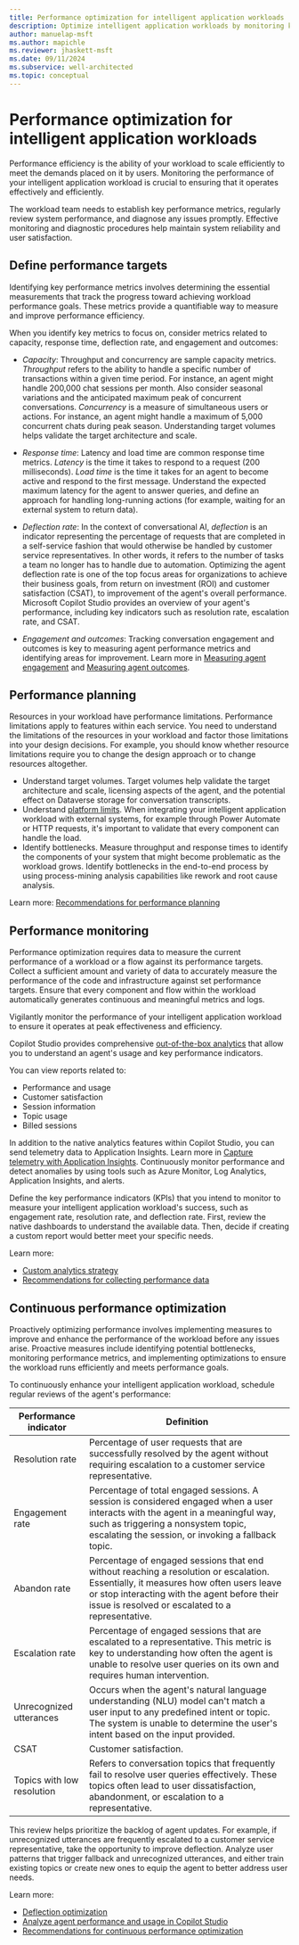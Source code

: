 ```yaml
---
title: Performance optimization for intelligent application workloads
description: Optimize intelligent application workloads by monitoring key performance metrics, diagnosing issues promptly, and continuously enhancing efficiency to meet user demands.
author: manuelap-msft
ms.author: mapichle
ms.reviewer: jhaskett-msft
ms.date: 09/11/2024
ms.subservice: well-architected
ms.topic: conceptual
---
```


# Performance optimization for intelligent application workloads

Performance efficiency is the ability of your workload to scale efficiently to meet the demands placed on it by users. Monitoring the performance of your intelligent application workload is crucial to ensuring that it operates effectively and efficiently.

The workload team needs to establish key performance metrics, regularly review system performance, and diagnose any issues promptly. Effective monitoring and diagnostic procedures help maintain system reliability and user satisfaction.

## Define performance targets

Identifying key performance metrics involves determining the essential measurements that track the progress toward achieving workload performance goals. These metrics provide a quantifiable way to measure and improve performance efficiency.

When you identify key metrics to focus on, consider metrics related to capacity, response time, deflection rate, and engagement and outcomes:

- _Capacity_: Throughput and concurrency are sample capacity metrics. *Throughput* refers to the ability to handle a specific number of transactions within a given time period. For instance, an agent might handle 200,000 chat sessions per month. Also consider seasonal variations and the anticipated maximum peak of concurrent conversations. *Concurrency* is a measure of simultaneous users or actions. For instance, an agent might handle a maximum of 5,000 concurrent chats during peak season. Understanding target volumes helps validate the target architecture and scale. 

- _Response time_: Latency and load time are common response time metrics. *Latency* is the time it takes to respond to a request (200 milliseconds). *Load time* is the time it takes for an agent to become active and respond to the first message. Understand the expected maximum latency for the agent to answer queries, and define an approach for handling long-running actions (for example, waiting for an external system to return data).

- _Deflection rate_: In the context of conversational AI, *deflection* is an indicator representing the percentage of requests that are completed in a self-service fashion that would otherwise be handled by customer service representatives. In other words, it refers to the number of tasks a team no longer has to handle due to automation. Optimizing the agent deflection rate is one of the top focus areas for organizations to achieve their business goals, from return on investment (ROI) and customer satisfaction (CSAT), to improvement of the agent's overall performance. Microsoft Copilot Studio provides an overview of your agent's performance, including key indicators such as resolution rate, escalation rate, and CSAT.

- _Engagement and outcomes_: Tracking conversation engagement and outcomes is key to measuring agent performance metrics and identifying areas for improvement. Learn more in [Measuring agent engagement](/microsoft-copilot-studio/guidance/measuring-engagement) and [Measuring agent outcomes](/microsoft-copilot-studio/guidance/measuring-outcomes).

## Performance planning

Resources in your workload have performance limitations. Performance limitations apply to features within each service. You need to understand the limitations of the resources in your workload and factor those limitations into your design decisions. For example, you should know whether resource limitations require you to change the design approach or to change resources altogether.

- Understand target volumes. Target volumes help validate the target architecture and scale, licensing aspects of the agent, and the potential effect on Dataverse storage for conversation transcripts.
- Understand [platform limits](/microsoft-copilot-studio/requirements-quotas). When integrating your intelligent application workload with external systems, for example through Power Automate or HTTP requests, it's important to validate that every component can handle the load.
- Identify bottlenecks. Measure throughput and response times to identify the components of your system that might become problematic as the workload grows. Identify bottlenecks in the end-to-end process by using process-mining analysis capabilities like rework and root cause analysis.

Learn more: [Recommendations for performance planning](../performance-efficiency/performance-planning.md)

## Performance monitoring

Performance optimization requires data to measure the current performance of a workload or a flow against its performance targets. Collect a sufficient amount and variety of data to accurately measure the performance of the code and infrastructure against set performance targets. Ensure that every component and flow within the workload automatically generates continuous and meaningful metrics and logs.

Vigilantly monitor the performance of your intelligent application workload to ensure it operates at peak effectiveness and efficiency.

Copilot Studio provides comprehensive [out-of-the-box analytics](/microsoft-copilot-studio/analytics-overview) that allow you to understand an agent's usage and key performance indicators.

You can view reports related to:

- Performance and usage
- Customer satisfaction
- Session information
- Topic usage
- Billed sessions

In addition to the native analytics features within Copilot Studio, you can send telemetry data to Application Insights. Learn more in [Capture telemetry with Application Insights](/microsoft-copilot-studio/advanced-bot-framework-composer-capture-telemetry?tabs=webApp). Continuously monitor performance and detect anomalies by using tools such as Azure Monitor, Log Analytics, Application Insights, and alerts.

Define the key performance indicators (KPIs) that you intend to monitor to measure your intelligent application workload's success, such as engagement rate, resolution rate, and deflection rate. First, review the native dashboards to understand the available data. Then, decide if creating a custom report would better meet your specific needs.

Learn more:

- [Custom analytics strategy](/microsoft-copilot-studio/guidance/custom-analytics-strategy) 
- [Recommendations for collecting performance data](../performance-efficiency/collect-performance-data.md)

## Continuous performance optimization

Proactively optimizing performance involves implementing measures to improve and enhance the performance of the workload before any issues arise. Proactive measures include identifying potential bottlenecks, monitoring performance metrics, and implementing optimizations to ensure the workload runs efficiently and meets performance goals.

To continuously enhance your intelligent application workload, schedule regular reviews of the agent's performance:

| Performance indicator | Definition |
| --- | --- |
| Resolution rate | Percentage of user requests that are successfully resolved by the agent without requiring escalation to a customer service representative. |
| Engagement rate | Percentage of total engaged sessions. A session is considered engaged when a user interacts with the agent in a meaningful way, such as triggering a nonsystem topic, escalating the session, or invoking a fallback topic. | 
| Abandon rate | Percentage of engaged sessions that end without reaching a resolution or escalation. Essentially, it measures how often users leave or stop interacting with the agent before their issue is resolved or escalated to a representative. | 
| Escalation rate | Percentage of engaged sessions that are escalated to a representative. This metric is key to understanding how often the agent is unable to resolve user queries on its own and requires human intervention. |
| Unrecognized utterances | Occurs when the agent's natural language understanding (NLU) model can't match a user input to any predefined intent or topic. The system is unable to determine the user's intent based on the input provided. | 
| CSAT | Customer satisfaction. |
| Topics with low resolution | Refers to conversation topics that frequently fail to resolve user queries effectively. These topics often lead to user dissatisfaction, abandonment, or escalation to a representative. |

This review helps prioritize the backlog of agent updates. For example, if unrecognized utterances are frequently escalated to a customer service representative, take the opportunity to improve deflection. Analyze user patterns that trigger fallback and unrecognized utterances, and either train existing topics or create new ones to equip the agent to better address user needs.

Learn more:

- [Deflection optimization](/microsoft-copilot-studio/guidance/deflection-overview) 
- [Analyze agent performance and usage in Copilot Studio](/microsoft-copilot-studio/analytics-summary)
- [Recommendations for continuous performance optimization](../performance-efficiency/continuous-performance-optimize.md)

